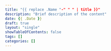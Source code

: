 ```yaml
---
title: "{{ replace .Name "-" " " | title }}"
description: "Brief description of the content"
date: {{ .Date }}
draft: true
layout: "single"
showTableOfContents: false
tags: []
categories: []
---
```

